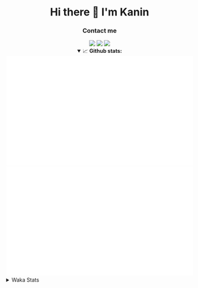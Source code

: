 <div align="center">
 <h1>Hi there 👋 I'm Kanin</h1>
 <h3>Contact me</h3>
 <a href="mailto:im@kanin.dev"><img src="https://img.shields.io/badge/gmail-%23D14836.svg?&style=for-the-badge&logo=gmail&logoColor=white"/></a>
 <a href="https://twitter.com/KaninDev"><img src="https://img.shields.io/badge/twitter-%231DA1F2.svg?&style=for-the-badge&logo=twitter&logoColor=white"/></a>
 <a href="https://www.linkedin.com/in/KaninDev"><img src="https://img.shields.io/badge/linkedin-%230077B5.svg?&style=for-the-badge&logo=linkedin&logoColor=white"/></a>
<details open>
  <summary>📈 <b>Github stats:</b></summary>
  <img src="https://github.com/Kanin/Kanin/blob/master/scripts/GitHubStats/generated/overview.svg"/>
  <img src="https://github.com/Kanin/Kanin/blob/master/scripts/GitHubStats/generated/languages.svg"/>
</details>
</div>

<details>
 <summary>Waka Stats</summary>

<!--START_SECTION:waka-->
![Code Time](http://img.shields.io/badge/Code%20Time-2%2C062%20hrs%2051%20mins-blue)

![Profile Views](http://img.shields.io/badge/Profile%20Views-0-blue)

![Lines of code](https://img.shields.io/badge/From%20Hello%20World%20I%27ve%20Written-839.9%20thousand%20lines%20of%20code-blue)

**🐱 My GitHub Data** 

> 📦 101.4 kB Used in GitHub's Storage 
 > 
> 🏆 463 Contributions in the Year 2023
 > 
> 🚫 Not Opted to Hire
 > 
> 📜 21 Public Repositories 
 > 
> 🔑 10 Private Repositories 
 > 
**I'm an Early 🐤** 

```text
🌞 Morning                2126 commits        ██████░░░░░░░░░░░░░░░░░░░   25.33 % 
🌆 Daytime                2507 commits        ███████░░░░░░░░░░░░░░░░░░   29.87 % 
🌃 Evening                2491 commits        ███████░░░░░░░░░░░░░░░░░░   29.68 % 
🌙 Night                  1268 commits        ████░░░░░░░░░░░░░░░░░░░░░   15.11 % 
```
📅 **I'm Most Productive on Monday** 

```text
Monday                   1599 commits        █████░░░░░░░░░░░░░░░░░░░░   19.05 % 
Tuesday                  1122 commits        ███░░░░░░░░░░░░░░░░░░░░░░   13.37 % 
Wednesday                782 commits         ██░░░░░░░░░░░░░░░░░░░░░░░   09.32 % 
Thursday                 1248 commits        ████░░░░░░░░░░░░░░░░░░░░░   14.87 % 
Friday                   1331 commits        ████░░░░░░░░░░░░░░░░░░░░░   15.86 % 
Saturday                 807 commits         ██░░░░░░░░░░░░░░░░░░░░░░░   09.62 % 
Sunday                   1503 commits        ████░░░░░░░░░░░░░░░░░░░░░   17.91 % 
```


📊 **This Week I Spent My Time On** 

```text
🕑︎ Time Zone: America/New_York

💬 Programming Languages: 
Python                   15 hrs 15 mins      ███████████████████████░░   90.36 % 
virtualenv               48 mins             █░░░░░░░░░░░░░░░░░░░░░░░░   04.77 % 
Java                     35 mins             █░░░░░░░░░░░░░░░░░░░░░░░░   03.49 % 
.env file                4 mins              ░░░░░░░░░░░░░░░░░░░░░░░░░   00.42 % 
requirements.txt         3 mins              ░░░░░░░░░░░░░░░░░░░░░░░░░   00.36 % 

🔥 Editors: 
PyCharm                  16 hrs 17 mins      ████████████████████████░   96.51 % 
IntelliJ                 35 mins             █░░░░░░░░░░░░░░░░░░░░░░░░   03.49 % 

🐱‍💻 Projects: 
BB-CommunityBot          10 hrs 21 mins      ███████████████░░░░░░░░░░   61.37 % 
MediaUploader            4 hrs 29 mins       ███████░░░░░░░░░░░░░░░░░░   26.63 % 
monopolybutgood          57 mins             █░░░░░░░░░░░░░░░░░░░░░░░░   05.67 % 
colors                   33 mins             █░░░░░░░░░░░░░░░░░░░░░░░░   03.33 % 
QuartTesting             15 mins             ░░░░░░░░░░░░░░░░░░░░░░░░░   01.54 % 

💻 Operating System: 
Windows                  16 hrs 53 mins      █████████████████████████   100.00 % 
```

**I Mostly Code in Python** 

```text
Python                   26 repos            ██████████████░░░░░░░░░░░   57.78 % 
Java                     7 repos             ████░░░░░░░░░░░░░░░░░░░░░   15.56 % 
JavaScript               4 repos             ██░░░░░░░░░░░░░░░░░░░░░░░   08.89 % 
Kotlin                   2 repos             █░░░░░░░░░░░░░░░░░░░░░░░░   04.44 % 
HTML                     2 repos             █░░░░░░░░░░░░░░░░░░░░░░░░   04.44 % 
```



**Timeline**

![Lines of Code chart](https://raw.githubusercontent.com/Kanin/Kanin/master/assets/bar_graph.png)


 Last Updated on 21/07/2023 23:04:14 UTC
<!--END_SECTION:waka-->
</details>
